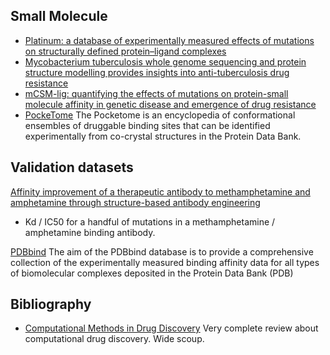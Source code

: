## Small Molecule

- [Platinum: a database of experimentally measured effects of mutations on structurally defined protein–ligand complexes](http://doi.org/10.1093/nar/gku966)
- [Mycobacterium tuberculosis whole genome sequencing and protein structure modelling provides insights into anti-tuberculosis drug resistance](http://doi.org/10.1186/s12916-016-0575-9)
- [mCSM-lig: quantifying the effects of mutations on protein-small molecule affinity in genetic disease and emergence of drug resistance](http://www.nature.com/articles/srep29575)
- [PockeTome](http://pocketome.org/index.cgi?act=browseall) The Pocketome  is an encyclopedia of conformational ensembles of druggable binding sites that can be identified experimentally from co-crystal structures in the Protein Data Bank.


## Validation datasets

[Affinity improvement of a therapeutic antibody to methamphetamine and amphetamine through structure-based antibody engineering
](http://www.nature.com/articles/srep03673)

  - Kd / IC50 for a handful of mutations in a methamphetamine / amphetamine binding antibody.

[PDBbind](http://www.pdbbind.org.cn)  The aim of the PDBbind database is to provide a comprehensive collection of the experimentally measured binding affinity data for all types of biomolecular complexes deposited in the Protein Data Bank (PDB)

## Bibliography

- [Computational Methods in Drug Discovery](http://pharmrev.aspetjournals.org/content/66/1/334.full) Very complete review about computational drug discovery. Wide scoup. 
